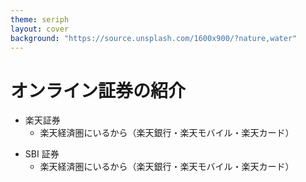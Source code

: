 ```yaml
---
theme: seriph
layout: cover
background: "https://source.unsplash.com/1600x900/?nature,water"
---
```


# オンライン証券の紹介

<div grid="~ cols-2 gap-4">
<div>

- 楽天証券
  - 楽天経済圏にいるから（楽天銀行・楽天モバイル・楽天カード）

</div>
<div>

- SBI 証券
  - 楽天経済圏にいるから（楽天銀行・楽天モバイル・楽天カード）

</div>
</div>
